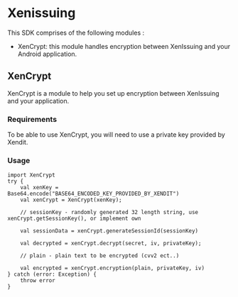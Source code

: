 # Xenissuing

This SDK comprises of the following modules :
- XenCrypt: this module handles encryption between XenIssuing and your Android application.

## XenCrypt

XenCrypt is a module to help you set up encryption between XenIssuing and your application.

### Requirements

To be able to use XenCrypt, you will need to use a private key provided by Xendit.

### Usage
```android
import XenCrypt
try {
    val xenKey = Base64.encode("BASE64_ENCODED_KEY_PROVIDED_BY_XENDIT")
    val xenCrypt = XenCrypt(xenKey);

    // sessionKey - randomly generated 32 length string, use xenCrypt.getSessionKey(), or implement own

    val sessionData = xenCrypt.generateSessionId(sessionKey)

    val decrypted = xenCrypt.decrypt(secret, iv, privateKey);
    
    // plain - plain text to be encrypted (cvv2 ect..)
    
    val encrypted = xenCrypt.encryption(plain, privateKey, iv)
} catch (error: Exception) {
    throw error
}
